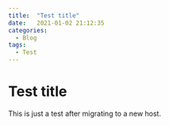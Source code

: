 ```yaml
---
title:  "Test title"
date:   2021-01-02 21:12:35 
categories:
  - Blog
tags: 
  - Test
---
```


# Test title
This is just a test after migrating to a new host. 
